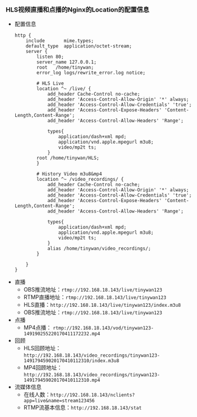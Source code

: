 ### HLS视频直播和点播的Nginx的Location的配置信息

+ 配置信息
    ```
    http {
        include       mime.types;
        default_type  application/octet-stream;
        server {
            listen 80;
            server_name 127.0.0.1;
            root   /home/tinywan;
            error_log logs/rewrite_error.log notice;

            # HLS Live
            location ^~ /live/ {
                add_header Cache-Control no-cache;
                add_header 'Access-Control-Allow-Origin' '*' always;
                add_header 'Access-Control-Allow-Credentials' 'true';
                add_header 'Access-Control-Expose-Headers' 'Content-Length,Content-Range';
                add_header 'Access-Control-Allow-Headers' 'Range';

                types{
                    application/dash+xml mpd;
                    application/vnd.apple.mpegurl m3u8;
                    video/mp2t ts;
                }
            root /home/tinywan/HLS;
            }

            # History Video m3u8&mp4
            location ^~ /video_recordings/ {
                add_header Cache-Control no-cache;
                add_header 'Access-Control-Allow-Origin' '*' always;
                add_header 'Access-Control-Allow-Credentials' 'true';
                add_header 'Access-Control-Expose-Headers' 'Content-Length,Content-Range';
                add_header 'Access-Control-Allow-Headers' 'Range';

                types{
                    application/dash+xml mpd;
                    application/vnd.apple.mpegurl m3u8;
                    video/mp2t ts;
                }
                alias /home/tinywan/video_recordings/;
            }

        }
    }
    ```
+ 直播
    +   OBS推流地址：`rtmp://192.168.18.143/live/tinywan123`
    +   RTMP直播地址：`rtmp://192.168.18.143/live/tinywan123`
    +   HLS直播：`http://192.168.18.143/live/tinywan123/index.m3u8`
    +   OBS推流地址：`rtmp://192.168.18.143/live/tinywan123`
+ 点播
    +  MP4点播： `rtmp://192.168.18.143/vod/tinywan123-149190255220170411172232.mp4`
+ 回顾
    +  HLS回顾地址： `http://192.168.18.143/video_recordings/tinywan123-149179459020170410112310/index.m3u8`   
    +  MP4回顾地址： `http://192.168.18.143/video_recordings/tinywan123-149179459020170410112310.mp4`    
+ 流媒体信息
    + 在线人数：`http://192.168.18.143/nclients?app=live&name=stream123456`
    + RTMP流基本信息：`http://192.168.18.143/stat`
